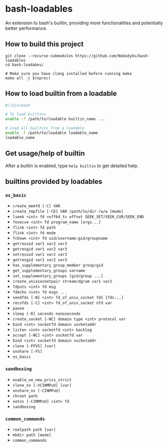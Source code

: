 # bash-loadables

An extension to bash's builtin, providing more functionalities and potentially better performance.

## How to build this project

```
git clone --recurse-submodules https://github.com/NobodyXu/bash-loadables
cd bash-loadabes/

# Make sure you have clang installed before running make
make all -j $(nproc)
```

## How to load builtin from a loadable

```bash
#!/bin/bash

# To load builtins
enable -f /path/to/loadable builtin_name ...

# Load all builtins from a loadable
enable -f /path/to/loadable loadable_name
loadable_name
```

## Get usage/help of builtin

After a builtin is enabled, type `help builtin` to get detailed help.

## builtins provided by loadables

### `os_basic`

 - `create_memfd [-C] VAR`
 - `create_tmpfile [-CE] VAR /path/to/dir rw/w [mode]`
 - `lseek <int> fd <off64_t> offset SEEK_SET/SEEK_CUR/SEEK_END`
 - `fexecve <int> fd program_name [args...]`
 - `flink <int> fd path`
 - `flink <int> fd mode`
 - `fchown <int> fd uid/username:gid/groupname`
 - `getresuid var1 var2 var3`
 - `getresgid var1 var2 var3`
 - `setresuid var1 var2 var3`
 - `getresgid var1 var2 var3`
 - `has_supplementary_group_member group/gid`
 - `get_supplementary_groups varname`
 - `set_supplementary_groups [gid/group ...]`
 - `create_unixsocketpair stream/dgram var1 var2`
 - `fdputs <int> fd msg`
 - `fdecho <int> fd msgs ...`
 - `sendfds [-N] <int> fd_of_unix_socket fd1 [fds...]`
 - `recvfds [-C] <int> fd_of_unix_socket nfd var`
 - `pause`
 - `sleep [-R] seconds nanoseconds`
 - `create_socket [-NC] domain type <int> protocol var`
 - `bind <int> socketfd domain socketaddr`
 - `listen <int> socketfd <int> backlog`
 - `accept [-NC] <int> socketfd var`
 - `bind <int> socketfd domain socketaddr`
 - `clone [-FPVS] [var]`
 - `unshare [-FS]`
 - `os_basic`

### `sandboxing`

 - `enable_no_new_privs_strict`
 - `clone_ns [-VCINMPuU] [var]`
 - `unshare_ns [-CINMPuU]`
 - `chroot path`
 - `setns [-CINMPuU] <int> fd`
 - `sandboxing`

### `common_commands`

 - `realpath path [var]`
 - `mkdir path [mode]`
 - `common_commands`
